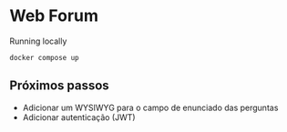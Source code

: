 # Web Forum

Running locally

```
docker compose up
```

<!-- TODO: TRATAMENTO DE ERROS -->
<!-- TODO: VALIDACAO DE CPF -->

## Próximos passos

- Adicionar um WYSIWYG para o campo de enunciado das perguntas
- Adicionar autenticação (JWT)
